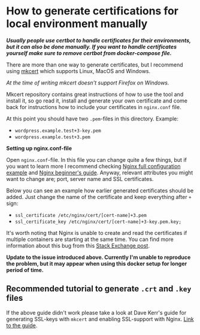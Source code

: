 # How to generate certifications for local environment manually

***Usually people use certbot to handle certificates for their environments, but it can also be done manually. If you want to handle certificates yourself make sure to remove certbot from docker-compose file.***

There are more than one way to generate certificates, but I recommend using [mkcert](https://github.com/FiloSottile/mkcert) which supports Linux, MacOS and Windows.

*At the time of writing mkcert doesn't support Firefox on Windows.*

Mkcert repository contains great instructions of how to use the tool and install it, so go read it, install and generate your own certificate and come back for instructions how to include your certificates in `nginx.conf` file.

At this point you should have two `.pem`-files in this directory. Example:

- `wordpress.example.test+3-key.pem`
- `wordpress.example.test+3.pem`

**Setting up nginx.conf-file**

Open `nginx.conf`-file. In this file you can change quite a few things, but if you want to learn more I recommend checking [Nginx full configuration example](https://www.nginx.com/resources/wiki/start/topics/examples/full/) and [Nginx beginner's guide](https://nginx.org/en/docs/beginners_guide.html). Anyway, relevant attributes you might want to change are; port, server name and SSL certificates.

Below you can see an example how earlier generated certificates should be added. Just change the name of the certificate and keep everything after `+` sign:

- `ssl_certificate /etc/nginx/cert/[cert-name]+3.pem`
- `ssl_certificate_key /etc/nginx/cert/[cert-name]+3-key.pem.key;`

It's worth noting that Nginx is unable to create and read the certificates if multiple containers are starting at the same time. You can find more information about this bug from this [Stack Exchange post](https://serverfault.com/questions/937274/nginx-doesnt-find-ssl-certificate-in-docker-even-though-its-there).

**Update to the issue introduced above. Currently I'm unable to reproduce the problem, but it may appear when using this docker setup for longer period of time.**

## Recommended tutorial to generate `.crt` and `.key` files

If the above guide didn't work please take a look at Dave Kerr's guide for generating SSL-keys with `mkcert` and enabling SSL-support with Nginx. [Link to the guide](https://hackerrdave.com/https-local-docker-nginx/).
